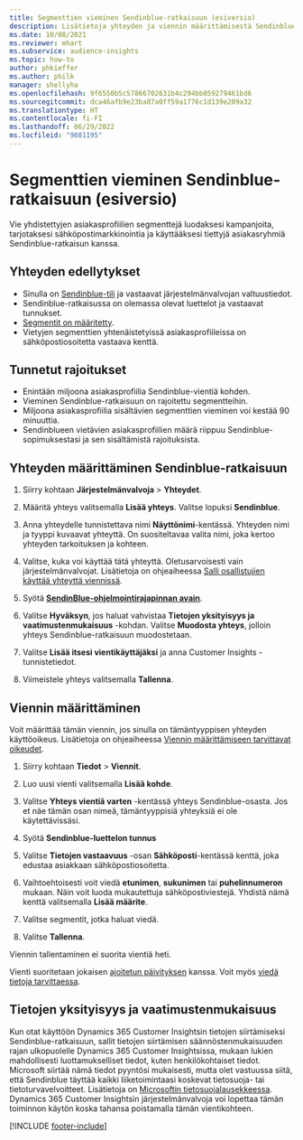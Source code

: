 ```yaml
---
title: Segmenttien vieminen Sendinblue-ratkaisuun (esiversio)
description: Lisätietoja yhteyden ja viennin määrittämisestä Sendinblue-ratkaisuun.
ms.date: 10/08/2021
ms.reviewer: mhart
ms.subservice: audience-insights
ms.topic: how-to
author: phkieffer
ms.author: philk
manager: shellyha
ms.openlocfilehash: 9f6550b5c57866702631b4c294bb059279461bd6
ms.sourcegitcommit: dca46afb9e23ba87a0ff59a1776c1d139e209a32
ms.translationtype: HT
ms.contentlocale: fi-FI
ms.lasthandoff: 06/29/2022
ms.locfileid: "9081195"
---
```

# <a name="export-segments-to-sendinblue-preview"></a>Segmenttien vieminen Sendinblue-ratkaisuun (esiversio)

Vie yhdistettyjen asiakasprofiilien segmenttejä luodaksesi kampanjoita, tarjotaksesi sähköpostimarkkinointia ja käyttääksesi tiettyjä asiakasryhmiä Sendinblue-ratkaisun kanssa.

## <a name="prerequisites-for-connection"></a>Yhteyden edellytykset

-   Sinulla on [Sendinblue-tili](https://www.sendinblue.com/) ja vastaavat järjestelmänvalvojan valtuustiedot.
-   Sendinblue-ratkaisussa on olemassa olevat luettelot ja vastaavat tunnukset.
-   [Segmentit on määritetty](segments.md).
-   Vietyjen segmenttien yhtenäistetyissä asiakasprofiileissa on sähköpostiosoitetta vastaava kenttä.

## <a name="known-limitations"></a>Tunnetut rajoitukset

- Enintään miljoona asiakasprofiilia Sendinblue-vientiä kohden.
- Vieminen Sendinblue-ratkaisuun on rajoitettu segmentteihin.
- Miljoona asiakasprofiilia sisältävien segmenttien vieminen voi kestää 90 minuuttia. 
- Sendinblueen vietävien asiakasprofiilien määrä riippuu Sendinblue-sopimuksestasi ja sen sisältämistä rajoituksista.

## <a name="set-up-connection-to-sendinblue"></a>Yhteyden määrittäminen Sendinblue-ratkaisuun

1. Siirry kohtaan **Järjestelmänvalvoja** > **Yhteydet**.

1. Määritä yhteys valitsemalla **Lisää yhteys**. Valitse lopuksi **Sendinblue**.

1. Anna yhteydelle tunnistettava nimi **Näyttönimi**-kentässä. Yhteyden nimi ja tyyppi kuvaavat yhteyttä. On suositeltavaa valita nimi, joka kertoo yhteyden tarkoituksen ja kohteen.

1. Valitse, kuka voi käyttää tätä yhteyttä. Oletusarvoisesti vain järjestelmänvalvojat. Lisätietoja on ohjeaiheessa [Salli osallistujien käyttää yhteyttä viennissä](connections.md#allow-contributors-to-use-a-connection-for-exports).

1. Syötä **[SendinBlue-ohjelmointirajapinnan avain](https://developers.sendinblue.com/docs/getting-started#:~:text=Get%20your%20API%20key&text=You%20can%20create%20one%20from,your%20settings%20This%20API%20key)**.

1. Valitse **Hyväksyn**, jos haluat vahvistaa **Tietojen yksityisyys ja vaatimustenmukaisuus** -kohdan. Valitse **Muodosta yhteys**, jolloin yhteys Sendinblue-ratkaisuun muodostetaan.

1. Valitse **Lisää itsesi vientikäyttäjäksi** ja anna Customer Insights -tunnistetiedot.

1. Viimeistele yhteys valitsemalla **Tallenna**.

## <a name="configure-an-export"></a>Viennin määrittäminen

Voit määrittää tämän viennin, jos sinulla on tämäntyyppisen yhteyden käyttöoikeus. Lisätietoja on ohjeaiheessa [Viennin määrittämiseen tarvittavat oikeudet](export-destinations.md#set-up-a-new-export).

1. Siirry kohtaan **Tiedot** > **Viennit**.

1. Luo uusi vienti valitsemalla **Lisää kohde**.

1. Valitse **Yhteys vientiä varten** -kentässä yhteys Sendinblue-osasta. Jos et näe tämän osan nimeä, tämäntyyppisiä yhteyksiä ei ole käytettävissäsi.

1. Syötä **Sendinblue-luettelon tunnus** 

1. Valitse **Tietojen vastaavuus** -osan **Sähköposti**-kentässä kenttä, joka edustaa asiakkaan sähköpostiosoitetta. 

1. Vaihtoehtoisesti voit viedä **etunimen**, **sukunimen** tai **puhelinnumeron** mukaan. Näin voit luoda mukautettuja sähköpostiviestejä. Yhdistä nämä kenttä valitsemalla **Lisää määrite**.

1. Valitse segmentit, jotka haluat viedä. 

1. Valitse **Tallenna**.

Viennin tallentaminen ei suorita vientiä heti.

Vienti suoritetaan jokaisen [ajoitetun päivityksen](system.md#schedule-tab) kanssa. Voit myös [viedä tietoja tarvittaessa](export-destinations.md#run-exports-on-demand). 


## <a name="data-privacy-and-compliance"></a>Tietojen yksityisyys ja vaatimustenmukaisuus

Kun otat käyttöön Dynamics 365 Customer Insightsin tietojen siirtämiseksi Sendinblue-ratkaisuun, sallit tietojen siirtämisen säännöstenmukaisuuden rajan ulkopuolelle Dynamics 365 Customer Insightsissa, mukaan lukien mahdollisesti luottamukselliset tiedot, kuten henkilökohtaiset tiedot. Microsoft siirtää nämä tiedot pyyntösi mukaisesti, mutta olet vastuussa siitä, että Sendinblue täyttää kaikki liiketoimintaasi koskevat tietosuoja- tai tietoturvavelvoitteet. Lisätietoja on [Microsoftin tietosuojalausekkeessa](https://go.microsoft.com/fwlink/?linkid=396732).
Dynamics 365 Customer Insightsin järjestelmänvalvoja voi lopettaa tämän toiminnon käytön koska tahansa poistamalla tämän vientikohteen.


[!INCLUDE [footer-include](includes/footer-banner.md)]
